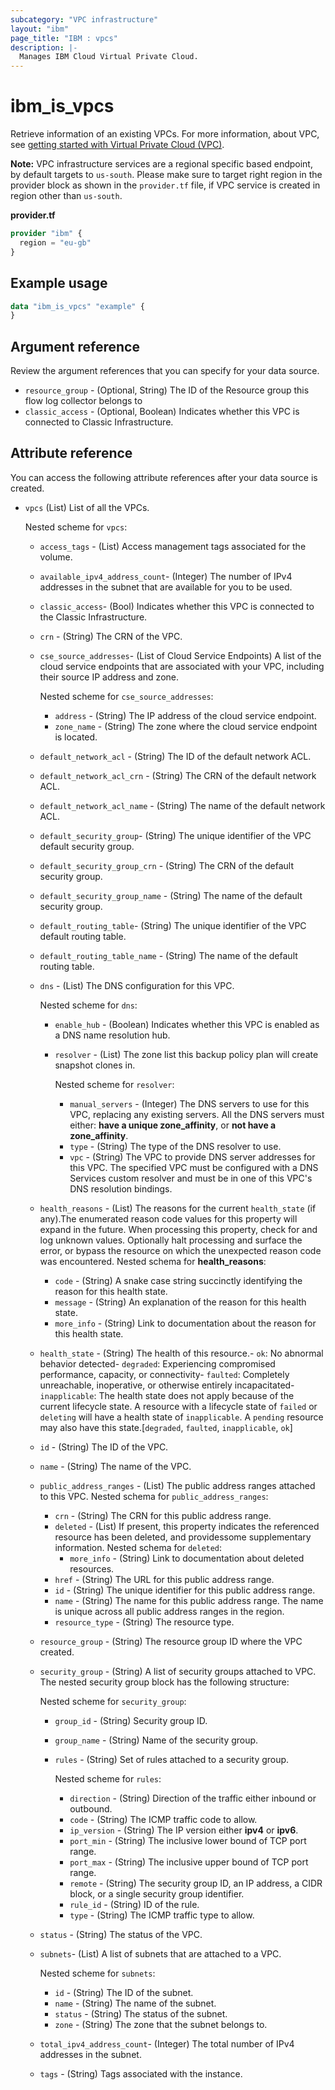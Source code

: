 ```yaml
---
subcategory: "VPC infrastructure"
layout: "ibm"
page_title: "IBM : vpcs"
description: |-
  Manages IBM Cloud Virtual Private Cloud.
---
```


# ibm_is_vpcs
Retrieve information of an existing VPCs. For more information, about VPC, see [getting started with Virtual Private Cloud (VPC)](https://cloud.ibm.com/docs/vpc?topic=vpc-getting-started).

**Note:** 
VPC infrastructure services are a regional specific based endpoint, by default targets to `us-south`. Please make sure to target right region in the provider block as shown in the `provider.tf` file, if VPC service is created in region other than `us-south`.

**provider.tf**

```terraform
provider "ibm" {
  region = "eu-gb"
}
```

## Example usage

```terraform
data "ibm_is_vpcs" "example" {
}

```
## Argument reference

Review the argument references that you can specify for your data source. 

- `resource_group` - (Optional, String) The ID of the Resource group this flow log collector belongs to
- `classic_access` - (Optional, Boolean) Indicates whether this VPC is connected to Classic Infrastructure.

## Attribute reference
You can access the following attribute references after your data source is created. 
- `vpcs` (List) List of all the VPCs.

  Nested scheme for `vpcs`:
    - `access_tags`  - (List) Access management tags associated for the volume.
    - `available_ipv4_address_count`- (Integer) The number of IPv4 addresses in the subnet that are available for you to be used.
    - `classic_access`- (Bool) Indicates whether this VPC is connected to the Classic Infrastructure.
    - `crn` - (String) The CRN of the VPC.
    - `cse_source_addresses`- (List of Cloud Service Endpoints) A list of the cloud service endpoints that are associated with your VPC, including their source IP address and zone.

      Nested scheme for `cse_source_addresses`:
      - `address` - (String) The IP address of the cloud service endpoint.
      - `zone_name` - (String) The zone where the cloud service endpoint is located.
    - `default_network_acl` - (String) The ID of the default network ACL.
    - `default_network_acl_crn` - (String) The CRN of the default network ACL.
    - `default_network_acl_name` - (String) The name of the default network ACL.
    - `default_security_group`-  (String) The unique identifier of the VPC default security group.
    - `default_security_group_crn` - (String) The CRN of the default security group.
    - `default_security_group_name` - (String) The name of the default security group.
    - `default_routing_table`-  (String) The unique identifier of the VPC default routing table.
    - `default_routing_table_name` - (String) The name of the default routing table.

    - `dns` - (List) The DNS configuration for this VPC.
      
      Nested scheme for `dns`:
      - `enable_hub` - (Boolean) Indicates whether this VPC is enabled as a DNS name resolution hub.
      - `resolver` - (List) The zone list this backup policy plan will create snapshot clones in.
        
        Nested scheme for `resolver`:
          - `manual_servers` - (Integer) The DNS servers to use for this VPC, replacing any existing servers. All the DNS servers must either: **have a unique zone_affinity**, or **not have a zone_affinity**.  
          - `type` - (String) The type of the DNS resolver to use.
          - `vpc` - (String) The VPC to provide DNS server addresses for this VPC. The specified VPC must be configured with a DNS Services custom resolver and must be in one of this VPC's DNS resolution bindings.
    - `health_reasons` - (List) The reasons for the current `health_state` (if any).The enumerated reason code values for this property will expand in the future. When processing this property, check for and log unknown values. Optionally halt processing and surface the error, or bypass the resource on which the unexpected reason code was encountered.
      Nested schema for **health_reasons**:
      - `code` - (String) A snake case string succinctly identifying the reason for this health state.
      - `message` - (String) An explanation of the reason for this health state.
      - `more_info` - (String) Link to documentation about the reason for this health state.

    - `health_state` - (String) The health of this resource.- `ok`: No abnormal behavior detected- `degraded`: Experiencing compromised performance, capacity, or connectivity- `faulted`: Completely unreachable, inoperative, or otherwise entirely incapacitated- `inapplicable`: The health state does not apply because of the current lifecycle state. A resource with a lifecycle state of `failed` or `deleting` will have a health state of `inapplicable`. A `pending` resource may also have this state.[`degraded`, `faulted`, `inapplicable`, `ok`]

    - `id` - (String) The ID of the VPC.
    - `name` - (String) The name of the VPC.
    - `public_address_ranges` - (List) The public address ranges attached to this VPC.
      Nested schema for `public_address_ranges`:
	    - `crn` - (String) The CRN for this public address range.
	    - `deleted` - (List) If present, this property indicates the referenced resource has been deleted, and providessome supplementary information.
	      Nested schema for `deleted`:
		    - `more_info` - (String) Link to documentation about deleted resources.
	    - `href` - (String) The URL for this public address range.
	    - `id` - (String) The unique identifier for this public address range.
	    - `name` - (String) The name for this public address range. The name is unique across all public address ranges in the region.
	    - `resource_type` - (String) The resource type.
    - `resource_group` - (String) The resource group ID where the VPC created.
    - `security_group` - (String) A list of security groups attached to VPC. The nested security group block has the following structure:

      Nested scheme for `security_group`:
      - `group_id` - (String) Security group ID.
      - `group_name` - (String) Name of the security group.
      - `rules` -  (String) Set of rules attached to a security group.
      
        Nested scheme for `rules`:
        - `direction` - (String) Direction of the traffic either inbound or outbound.
        - `code` - (String) The ICMP traffic code to allow.
        - `ip_version` - (String) The IP version either **ipv4** or **ipv6**.
        - `port_min` - (String) The inclusive lower bound of TCP port range.
        - `port_max` - (String) The inclusive upper bound of TCP port range.
        - `remote` - (String) The security group ID, an IP address, a CIDR block, or a single security group identifier.
        - `rule_id` - (String) ID of the rule.
        - `type` - (String) The ICMP traffic type to allow.
    - `status` - (String) The status of the VPC.
    - `subnets`- (List) A list of subnets that are attached to a VPC.

      Nested scheme for `subnets`:
      - `id` - (String) The ID of the subnet.
      - `name` - (String) The name of the subnet.
      - `status` - (String) The status of the subnet.
      - `zone` - (String) The zone that the subnet belongs to.
    - `total_ipv4_address_count`- (Integer) The total number of IPv4 addresses in the subnet.
    - `tags` - (String) Tags associated with the instance.
